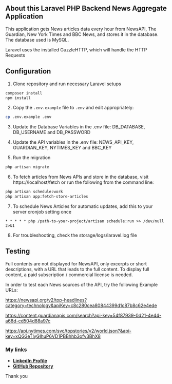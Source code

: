 ## About this Laravel PHP Backend News Aggregate Application

This application gets News articles data every hour from NewsAPI, The Guardian, New York Times and BBC News, and stores it in the database. The database used is MySQL.

Laravel uses the installed GuzzleHTTP, which will handle the HTTP Requests

## Configuration

1. Clone repository and run necessary Laravel setups

```bash
composer install
npm install
```

2.  Copy the `.env.example` file to `.env` and edit appropriately:

```bash
cp .env.example .env
```

3. Update the Database Variables in the .env file:
   DB_DATABASE, DB_USERNAME and DB_PASSWORD

4. Update the API variables in the .env file:
   NEWS_API_KEY, GUARDIAN_KEY, NYTIMES_KEY and BBC_KEY

5. Run the migration

```bash
php artisan migrate
```

6. To fetch articles from News APIs and store in the database, visit https://localhost/fetch or run the following from the command line:

```bash
php artisan schedule:work
php artisan app:fetch-store-articles
```

7. To schedule News Articles for automatic updates, add this to your server cronjob setting once

```
* * * * * php /path-to-your-project/artisan schedule:run >> /dev/null 2>&1
```

8. For troubleshooting, check the storage/logs/laravel.log file

## Testing

Full contents are not displayed for NewsAPI, only excerpts or short descriptions, with a URL that leads to the full content. To display full content, a paid subscription / commercial license is needed.

In order to test each News sources of the API, try the following Example URLs:

https://newsapi.org/v2/top-headlines?category=technology&apiKey=c8c280cea80844399d1c87b8c62e4ede

https://content.guardianapis.com/search?api-key=54f87939-0d21-4e44-a68d-cd504d88a97c

https://api.nytimes.com/svc/topstories/v2/world.json?&api-key=xQG3eTlyGIhuP6VD1PBBhhb3ofv3BhX8

### My links

-   **[LinkedIn Profile](https://linkedin.com/in/samadelowokan/)**
-   **[GitHub Repository](https://github.com/samadelowokan)**

Thank you
